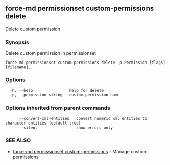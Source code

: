 ## force-md permissionset custom-permissions delete

Delete custom permission

### Synopsis

Delete custom permission in permissionset

```
force-md permissionset custom-permissions delete -p Permission [flags] [filename]...
```

### Options

```
  -h, --help                help for delete
  -p, --permission string   custom permission name
```

### Options inherited from parent commands

```
      --convert-xml-entities   convert numeric xml entities to character entities (default true)
      --silent                 show errors only
```

### SEE ALSO

* [force-md permissionset custom-permissions](force-md_permissionset_custom-permissions.md)	 - Manage custom permissions

